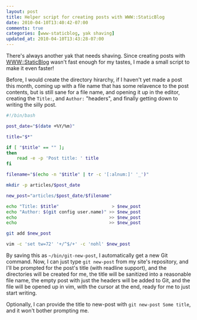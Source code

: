 ```yaml
--- 
layout: post
title: Helper script for creating posts with WWW::StaticBlog
date: 2010-04-10T13:40:42-07:00
comments: true
categories: [www-staticblog, yak shaving]
updated_at: 2010-04-10T13:43:28-07:00
---
```


There's always another yak that needs shaving.  Since creating posts with
[WWW::StaticBlog](https://github.com/jhelwig/WWW-StaticBlog "WWW::StaticBlog")
wasn't fast enough for my tastes, I made a small script to make it even
faster!

Before, I would create the directory hirarchy, if I haven't yet made a
post this month, coming up with a file name that has some relavence to
the post contents, but is still sane for a file name, and opening it up
in the editor, creating the `Title:`, and `Author:` "headers", and
finally getting down to writing the silly post.

``` bash ~/bin/git-new-post
#!/bin/bash

post_date="$(date +%Y/%m)"

title="$*"

if [ "$title" == "" ];
then
    read -e -p 'Post title: ' title
fi

filename="$(echo -n "$title" | tr -c '[:alnum:]' '_')"

mkdir -p articles/$post_date

new_post="articles/$post_date/$filename"

echo "Title: $title"                    > $new_post
echo "Author: $(git config user.name)" >> $new_post
echo                                   >> $new_post
echo                                   >> $new_post

git add $new_post

vim -c 'set tw=72' '+/^$/+' -c 'nohl' $new_post
```

By saving this as `~/bin/git-new-post`, I automatically get a new Git command.
Now, I can just type `git new-post` from my site's repository, and I'll be
prompted for the post's title (with readline support), and the directories will
be created for me, the title will be sanitized into a reasonable file name, the
empty post with just the headers will be added to Git, and the file will be
opened up in vim, with the cursor at the end, ready for me to just start
writing.

Optionally, I can provide the title to new-post with `git new-post Some title`,
and it won't bother prompting me.
